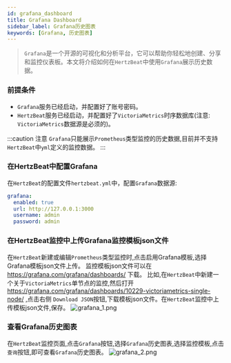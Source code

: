 ```yaml
---
id: grafana_dashboard  
title: Grafana Dashboard      
sidebar_label: Grafana历史图表   
keywords: [Grafana, 历史图表]
---
```


> `Grafana`是一个开源的可视化和分析平台，它可以帮助你轻松地创建、分享和监控仪表板。本文将介绍如何在`HertzBeat`中使用`Grafana`展示历史数据。

### 前提条件

- `Grafana`服务已经启动，并配置好了账号密码。
- `HertzBeat`服务已经启动，并配置好了`VictoriaMetrics`时序数据库(注意: `VictoriaMetrics`数据源是必须的)。

:::caution 注意
`Grafana`只能展示`Prometheus`类型监控的历史数据,目前并不支持`HertzBeat`中`yml`定义的监控数据。
:::

### 在HertzBeat中配置Grafana

在`HertzBeat`的配置文件`hertzbeat.yml`中，配置`Grafana`数据源:

```yaml
grafana:
  enabled: true
  url: http://127.0.0.1:3000
  username: admin
  password: admin
```

### 在HertzBeat监控中上传Grafana监控模板json文件

在`HertzBeat`新建或编辑`Prometheus`类型监控时,点击启用Grafana模板,选择Grafana模板json文件上传。
监控模板json文件可以在 https://grafana.com/grafana/dashboards/ 下载。
比如,在`HertzBeat`中新建一个关于`VictoriaMetrics`单节点的监控,然后打开 https://grafana.com/grafana/dashboards/10229-victoriametrics-single-node/ ,点击右侧 `Download JSON`按钮,下载模板json文件。在`HertzBeat`监控中上传模板json文件,保存。
    ![grafana_1.png](/img/docs/help/grafana_1.png)

### 查看Grafana历史图表

在`HertzBeat`监控页面,点击`Grafana`按钮,选择`Grafana`历史图表,选择监控模板,点击`查询`按钮,即可查看`Grafana`历史图表。
    ![grafana_2.png](/img/docs/help/grafana_2.png)
